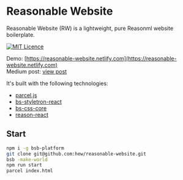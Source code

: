 # Reasonable Website

Reasonable Website (RW) is a lightweight, pure Reasonml website boilerplate. 

[![MIT Licence](https://badges.frapsoft.com/os/mit/mit.svg?v=103)](https://opensource.org/licenses/mit-license.php)

Demo: [https://reasonable-website.netlify.com](https://reasonable-website.netlify.com) <br />
Medium post: [view post](https://medium.com/@tahini/building-a-reasonml-component-styling-api-part-1-837177655a5c)

It's built with the following technologies:

* [parcel.js](https://parceljs.org/)
* [bs-styletron-react](https://github.com/astrada/bs-styletron-react)
* [bs-css-core](https://github.com/astrada/bs-css-core)
* [reason-react](https://github.com/reasonml/reason-react)

## Start

```bash
npm i -g bsb-platform
git clone git@github.com:hew/reasonable-website.git
bsb -make-world
npm run start
parcel index.html
```
